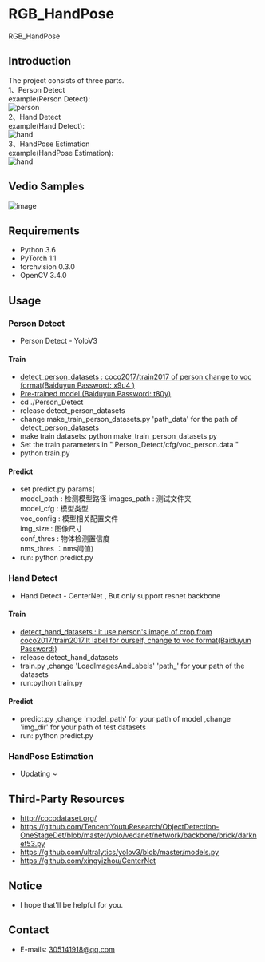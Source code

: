 # RGB_HandPose
RGB_HandPose
## Introduction
The project consists of three parts.  
1、Person Detect  
example(Person Detect):  
![person](https://github.com/XiangLiK/RGB_HandPose/raw/master/samples/person.png)  
2、Hand Detect  
example(Hand Detect):  
![hand](https://github.com/XiangLiK/RGB_HandPose/raw/master/samples/hand.png)   
3、HandPose Estimation  
example(HandPose Estimation):  
![hand](https://github.com/XiangLiK/RGB_HandPose/raw/master/samples/handpose.png)  
## Vedio Samples
![image](https://github.com/XiangLiK/RGB_HandPose/raw/master/GIF/Video_Detect.gif)  

## Requirements  

* Python 3.6  
* PyTorch 1.1
* torchvision 0.3.0
* OpenCV 3.4.0

## Usage  
### Person Detect  
* Person Detect - YoloV3  
#### Train  
* [detect_person_datasets : coco2017/train2017 of person change to voc format(Baiduyun Password: x9u4 )](https://pan.baidu.com/s/1Z7RBbrmR9iRK61-RTy5E6A)  
* [Pre-trained model (Baiduyun Password: t80y) ](https://pan.baidu.com/s/1QFAKGIv1zAgDLRyJej8SJA)  
* cd ./Person_Detect  
* release detect_person_datasets
* change make_train_person_datasets.py 'path_data' for the path of detect_person_datasets
* make train datasets: python make_train_person_datasets.py
* Set the train parameters in " Person_Detect/cfg/voc_person.data "
* python train.py  

#### Predict  
* set predict.py params(  
  model_path : 检测模型路径
  images_path : 测试文件夹  
  model_cfg : 模型类型  
  voc_config : 模型相关配置文件  
  img_size : 图像尺寸    
  conf_thres : 物体检测置信度  
  nms_thres ：nms阈值)  
* run: python predict.py

### Hand Detect  
* Hand Detect - CenterNet , But only support resnet backbone  
#### Train  
* [detect_hand_datasets : it use person's image of crop from coco2017/train2017.It label for ourself, change to voc format(Baiduyun Password:)]()  
* release detect_hand_datasets  
* train.py ,change 'LoadImagesAndLabels' 'path_' for your path of the datasets  
* run:python train.py  
#### Predict
* predict.py ,change 'model_path' for your path of model ,change 'img_dir' for your path of test datasets
* run: python predict.py  

### HandPose Estimation  
* Updating ~  

## Third-Party Resources  
* http://cocodataset.org/
* https://github.com/TencentYoutuResearch/ObjectDetection-OneStageDet/blob/master/yolo/vedanet/network/backbone/brick/darknet53.py  
* https://github.com/ultralytics/yolov3/blob/master/models.py  
* https://github.com/xingyizhou/CenterNet  

## Notice  
* I hope that'll be helpful for you.

## Contact  
* E-mails: 305141918@qq.com
